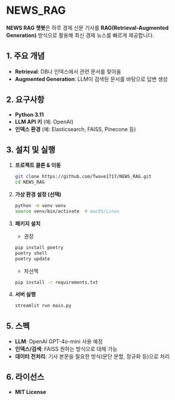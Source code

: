 # NEWS_RAG

**NEWS RAG 챗봇**은 하루 경제 신문 기사를 **RAG(Retrieval-Augmented Generation)** 방식으로 활용해 최신 경제 뉴스를 빠르게 제공합니다.

## 1. 주요 개념
- **Retrieval**: DB나 인덱스에서 관련 문서를 찾아옴  
- **Augmented Generation**: LLM이 검색된 문서를 바탕으로 답변 생성  

## 2. 요구사항
- **Python 3.11**  
- **LLM API 키** (예: OpenAI)  
- **인덱스 환경** (예: Elasticsearch, FAISS, Pinecone 등)  

## 3. 설치 및 실행
1. **프로젝트 클론 & 이동**  
   ```bash
   git clone https://github.com/Twave1717/NEWS_RAG.git
   cd NEWS_RAG
   ```
2. **가상 환경 설정 (선택)**  
   ```bash
   python -m venv venv
   source venv/bin/activate  # macOS/Linux
   ```
3. **패키지 설치**  
   - 권장
   ```bash
   pip install poetry
   poetry shell
   poetry update
   ```


   - 차선책
   ```bash
   pip install -r requirements.txt
   ```
5. **서버 실행**  
   ```bash
   streamlit run main.py
   ```

## 5. 스펙
- **LLM**: OpenAI GPT-4o-mini 사용 예정
- **인덱스/검색**: FAISS 원하는 방식으로 대체 가능  
- **데이터 전처리**: 기사 본문을 필요한 방식(문단 분할, 정규화 등)으로 처리  

## 6. 라이선스
- **MIT License**